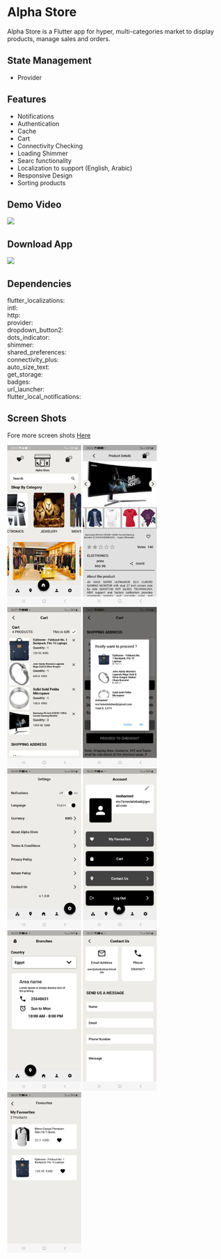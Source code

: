 # Alpha Store
Alpha Store is a Flutter app for hyper, multi-categories market to display products, manage sales and orders.      

## State Management
- Provider

## Features
- Notifications
- Authentication
- Cache     
- Cart
- Connectivity Checking
- Loading Shimmer
- Searc functionality        
- Localization to support (English, Arabic)     
- Responsive Design
- Sorting products

## Demo Video
<a href="https://youtu.be/b0jFR4gesVs"><img src="https://upload.wikimedia.org/wikipedia/commons/thumb/e/e1/Logo_of_YouTube_%282015-2017%29.svg/2560px-Logo_of_YouTube_%282015-2017%29.svg.png" width="170"></img></a>

## Download App
<a href="https://github.com/mo7amedaliEbaid/Ecommerce-Flutter/releases/download/v1.0.0/alphastore.apk"><img src="https://playerzon.com/asset/download.png" width="170"></img></a>

## Dependencies
  flutter_localizations:    
  intl:   
  http:        
  provider:        
  dropdown_button2:       
  dots_indicator:       
  shimmer:        
  shared_preferences:       
  connectivity_plus:        
  auto_size_text:    
  get_storage:      
  badges:     
  url_launcher:      
  flutter_local_notifications:      


## Screen Shots 
Fore more screen shots [Here](https://github.com/mo7amedaliEbaid/Ecommerce-Flutter/blob/fe18bdf4506faa5463ddaf96ab935cafd350e79e/ecommerce/screenshots)
<br />
<p float="left">
  <img src="https://github.com/mo7amedaliEbaid/Ecommerce-Flutter/blob/f2195548c5787c9831e461735408e043aaed0920/ecommerce/screenshots/home.jpg" width="170" />
  <img src="https://github.com/mo7amedaliEbaid/Ecommerce-Flutter/blob/f2195548c5787c9831e461735408e043aaed0920/ecommerce/screenshots/details.jpg" width="170" /> 
  <img src="https://github.com/mo7amedaliEbaid/Ecommerce-Flutter/blob/f2195548c5787c9831e461735408e043aaed0920/ecommerce/screenshots/cart.jpg" width="170" />
   <img src="https://github.com/mo7amedaliEbaid/Ecommerce-Flutter/blob/f2195548c5787c9831e461735408e043aaed0920/ecommerce/screenshots/checkout.jpg" width="170" />
   <img src="https://github.com/mo7amedaliEbaid/Ecommerce-Flutter/blob/f2195548c5787c9831e461735408e043aaed0920/ecommerce/screenshots/settings.jpg" width="170" />
   <img src="https://github.com/mo7amedaliEbaid/Ecommerce-Flutter/blob/f2195548c5787c9831e461735408e043aaed0920/ecommerce/screenshots/account.jpg" width="170" />
   <img src="https://github.com/mo7amedaliEbaid/Ecommerce-Flutter/blob/f2195548c5787c9831e461735408e043aaed0920/ecommerce/screenshots/branches1.jpg" width="170" />
   <img src="https://github.com/mo7amedaliEbaid/Ecommerce-Flutter/blob/fe18bdf4506faa5463ddaf96ab935cafd350e79e/ecommerce/screenshots/contactus.jpg" width="170" />
   <img src="https://github.com/mo7amedaliEbaid/Ecommerce-Flutter/blob/fe18bdf4506faa5463ddaf96ab935cafd350e79e/ecommerce/screenshots/fav.jpg" width="170" />
</p>

       
